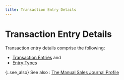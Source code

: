 ```yaml
---
title: Transaction Entry Details
---
```


# Transaction Entry Details


Transaction entry details comprise the following:

- [Transaction Entries]({{site.acc_baseurl}}/sales/manual-sales/manual-sales-journal-details/transaction-entry-details/transaction_entries_mansalejrnl_con.html) and
- [Entry Types]({{site.acc_baseurl}}/sales/manual-sales/manual-sales-journal-details/transaction-entry-details/entry_types_manual_sales_journals_content.html)



{:.see_also}
See also
: [The Manual Sales Journal Profile]({{site.acc_baseurl}}/sales/manual-sales/manual-sales-journal-details/the_manual_sales_journal_profile.html)
